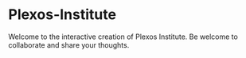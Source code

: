 # Plexos-Institute
Welcome to the interactive creation of Plexos Institute. Be welcome to collaborate and share your thoughts.
